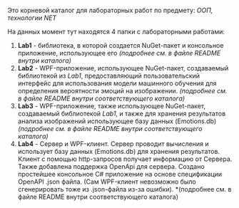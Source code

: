 Это корневой каталог для лабораторных работ по предмету: *ООП, технологии NET*

На данных момент тут находятся 4 папки с лабораторными работами:

1. **Lab1** - библиотека, в которой создается NuGet-пакет и консольное приложение, использующее его *(подробнее см. в файле README внутри каталога)*
2. **Lab2** - WPF-приложение, использующее NuGet-пакет, создаваемый библиотекой из *Lab1*, предоставляющий пользовательский интерфейс для использования модели машинного обучения для определения вероятности эмоций на изображении. *(подробнее см. в файле README внутри соответствующего каталога)*
3. **Lab3** - WPF-приложение, также использующее NuGet-пакет, создаваемый библиотекой *Lab1*, и также для хранения результатов анализа изображений использующее базу данных (Emotions.db) *(подробнее см. в файле README внутри соответствующего каталога)*
4. **Lab4** - Сервер и WPF-клиент. Сервер проводит вычисления и использует базу данных (Emotions.db) для хранения результатов. Клиент с помощью http-запросов получает информацию от Сервера. Также добавлена поддержка OpenApi для сервера. Создано простейшее консольное C# приложение на основе спецификации OpenAPI .json файла. (Сам WPF-клиент невозможно было сгенерировать тоже из .json-файла из-за ошибки). *(подробнее см. в файле README внутри соответствующего каталога)